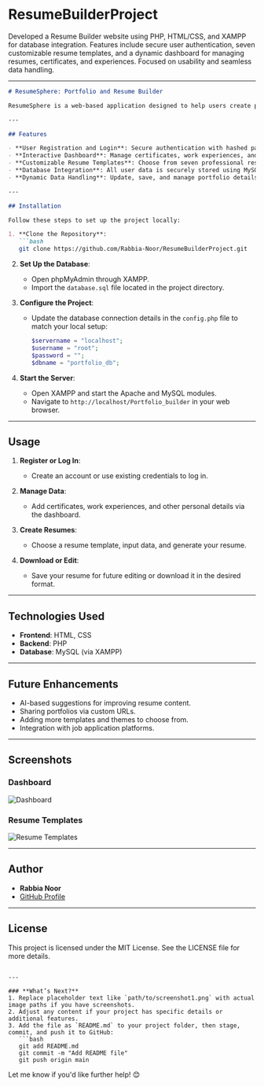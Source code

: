 # ResumeBuilderProject
Developed a Resume Builder website using PHP, HTML/CSS, and XAMPP for database integration. Features include secure user authentication, seven customizable resume templates, and a dynamic dashboard for managing resumes, certificates, and experiences. Focused on usability and seamless data handling.


---

````markdown
# ResumeSphere: Portfolio and Resume Builder

ResumeSphere is a web-based application designed to help users create professional resumes and portfolios effortlessly. With a focus on simplicity and user-friendliness, it offers customizable templates, an interactive dashboard, and secure data management for certificates, experiences, and more.

---

## Features

- **User Registration and Login**: Secure authentication with hashed passwords.
- **Interactive Dashboard**: Manage certificates, work experiences, and resumes with ease.
- **Customizable Resume Templates**: Choose from seven professional resume designs.
- **Database Integration**: All user data is securely stored using MySQL.
- **Dynamic Data Handling**: Update, save, and manage portfolio details seamlessly.

---

## Installation

Follow these steps to set up the project locally:

1. **Clone the Repository**:
   ```bash
   git clone https://github.com/Rabbia-Noor/ResumeBuilderProject.git
````

2. **Set Up the Database**:

   * Open phpMyAdmin through XAMPP.
   * Import the `database.sql` file located in the project directory.

3. **Configure the Project**:

   * Update the database connection details in the `config.php` file to match your local setup:

     ```php
     $servername = "localhost";
     $username = "root";
     $password = "";
     $dbname = "portfolio_db";
     ```

4. **Start the Server**:

   * Open XAMPP and start the Apache and MySQL modules.
   * Navigate to `http://localhost/Portfolio_builder` in your web browser.

---

## Usage

1. **Register or Log In**:

   * Create an account or use existing credentials to log in.

2. **Manage Data**:

   * Add certificates, work experiences, and other personal details via the dashboard.

3. **Create Resumes**:

   * Choose a resume template, input data, and generate your resume.

4. **Download or Edit**:

   * Save your resume for future editing or download it in the desired format.

---

## Technologies Used

* **Frontend**: HTML, CSS
* **Backend**: PHP
* **Database**: MySQL (via XAMPP)

---

## Future Enhancements

* AI-based suggestions for improving resume content.
* Sharing portfolios via custom URLs.
* Adding more templates and themes to choose from.
* Integration with job application platforms.

---

## Screenshots

### Dashboard

![Dashboard](dashboard.png)

### Resume Templates

![Resume Templates](templates.png)

---

## Author

* **Rabbia Noor**
* [GitHub Profile](https://github.com/Rabbia-Noor)

---

## License

This project is licensed under the MIT License. See the LICENSE file for more details.

````

---

### **What’s Next?**
1. Replace placeholder text like `path/to/screenshot1.png` with actual image paths if you have screenshots.
2. Adjust any content if your project has specific details or additional features.
3. Add the file as `README.md` to your project folder, then stage, commit, and push it to GitHub:
   ```bash
   git add README.md
   git commit -m "Add README file"
   git push origin main
````

Let me know if you'd like further help! 😊


